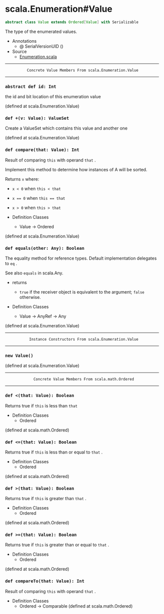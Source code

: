 
#                           scala.Enumeration#Value                           #

```scala
abstract class Value extends Ordered[Value] with Serializable
```

The type of the enumerated values.

* Annotations
  * @ SerialVersionUID ()
* Source
  * [Enumeration.scala](https://github.com/scala/scala/tree/6d09a1ba5f/src/library/scala/Enumeration.scala#L1)


--------------------------------------------------------------------------------
              Concrete Value Members From scala.Enumeration.Value
--------------------------------------------------------------------------------


### `abstract def id: Int`                                                   ###

the id and bit location of this enumeration value

(defined at scala.Enumeration.Value)


### `def +(v: Value): ValueSet`                                              ###

Create a ValueSet which contains this value and another one

(defined at scala.Enumeration.Value)


### `def compare(that: Value): Int`                                          ###

Result of comparing `this` with operand `that` .

Implement this method to determine how instances of A will be sorted.

Returns `x` where:

*  `x < 0` when `this < that`
*  `x == 0` when `this == that`
*  `x > 0` when `this > that`

* Definition Classes
  * Value → Ordered

(defined at scala.Enumeration.Value)


### `def equals(other: Any): Boolean`                                        ###

The equality method for reference types. Default implementation delegates to
 `eq` .

See also `equals` in scala.Any.

* returns
  * `true` if the receiver object is equivalent to the argument; `false`
    otherwise.

* Definition Classes
  * Value → AnyRef → Any

(defined at scala.Enumeration.Value)


--------------------------------------------------------------------------------
               Instance Constructors From scala.Enumeration.Value
--------------------------------------------------------------------------------


### `new Value()`                                                            ###

(defined at scala.Enumeration.Value)


--------------------------------------------------------------------------------
                 Concrete Value Members From scala.math.Ordered
--------------------------------------------------------------------------------


### `def <(that: Value): Boolean`                                            ###

Returns true if `this` is less than `that`

* Definition Classes
  * Ordered

(defined at scala.math.Ordered)


### `def <=(that: Value): Boolean`                                           ###

Returns true if `this` is less than or equal to `that` .

* Definition Classes
  * Ordered

(defined at scala.math.Ordered)


### `def >(that: Value): Boolean`                                            ###

Returns true if `this` is greater than `that` .

* Definition Classes
  * Ordered

(defined at scala.math.Ordered)


### `def >=(that: Value): Boolean`                                           ###

Returns true if `this` is greater than or equal to `that` .

* Definition Classes
  * Ordered

(defined at scala.math.Ordered)


### `def compareTo(that: Value): Int`                                        ###

Result of comparing `this` with operand `that` .

* Definition Classes
  * Ordered → Comparable
(defined at scala.math.Ordered)
